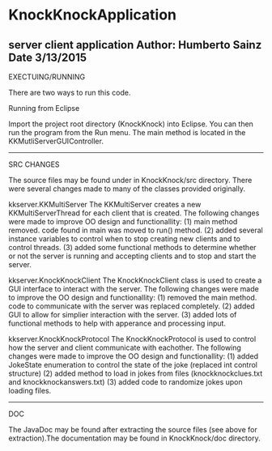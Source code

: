 # KnockKnockApplication
server client application
Author: Humberto Sainz
Date 3/13/2015
-------------------------------------
EXECTUING/RUNNING
					
There are two ways to run this code.	

Running from Eclipse

Import the project root directory (KnockKnock) into Eclipse. You can then run the program from the Run menu. The 
main method is located in the KKMutliServerGUIController. 

-------------------------------------
SRC CHANGES

The source files may be found under in KnockKnock/src directory. There were several changes made to
many of the classes provided originally.

kkserver.KKMultiServer
The KKMultiServer creates a new KKMultiServerThread for each client that is created. The following changes were
made to improve OO design and functionallity:
	(1) main method removed. code found in main was moved to run() method.
	(2) added several instance variables to control when to stop creating new clients and to control
	    threads. 
	(3) added some functional methods to determine whether or not the server is running and accepting clients
	    and to stop and start the server.

kkserver.KnockKnockClient
The KnockKnockClient class is used to create a GUI interface to interact with the server. The following changes 
were made to improve the OO design and functionallity:
	(1) removed the main method. code to communicate with the server was replaced completely.
	(2) added GUI to allow for simplier interaction with the server. 
	(3) added lots of functional methods to help with apperance and processing input.

kkserver.KnockKnockProtocol
The KnockKnockProtocol is used to control how the server and client communicate with eachother. The following 
changes were made to improve the OO design and functionallity:
	(1) added JokeState enumeration to control the state of the joke (replaced int control structure)
	(2) added method to load in jokes from files (knockknockclues.txt and knockknockanswers.txt)
	(3) added code to randomize jokes upon loading files. 

-------------------------------------
DOC

The JavaDoc may be found after extracting the source files (see above for extraction).The documentation may be
found in KnockKnock/doc directory. 

 
